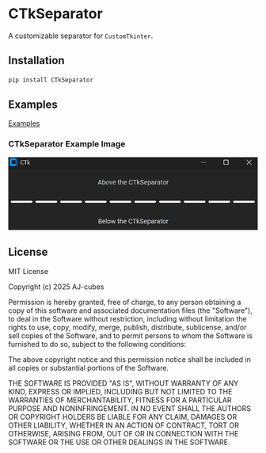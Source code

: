 # CTkSeparator
A customizable separator for `CustomTkinter`.

## Installation
```sh
pip install CTkSeparator
```

## Examples
[Examples](https://github.com/AJ-cubes/CTkSeparator/blob/main/examples/demo.py)

### CTkSeparator Example Image
![CTkSeparator Example](https://raw.githubusercontent.com/AJ-cubes/CTkSeparator/refs/heads/main/examples/CTkSeparator%20Example.png "CTkSeparator Example")

## License
MIT License

Copyright (c) 2025 AJ-cubes

Permission is hereby granted, free of charge, to any person obtaining a copy
of this software and associated documentation files (the "Software"), to deal
in the Software without restriction, including without limitation the rights
to use, copy, modify, merge, publish, distribute, sublicense, and/or sell
copies of the Software, and to permit persons to whom the Software is
furnished to do so, subject to the following conditions:

The above copyright notice and this permission notice shall be included in all
copies or substantial portions of the Software.

THE SOFTWARE IS PROVIDED "AS IS", WITHOUT WARRANTY OF ANY KIND, EXPRESS OR
IMPLIED, INCLUDING BUT NOT LIMITED TO THE WARRANTIES OF MERCHANTABILITY,
FITNESS FOR A PARTICULAR PURPOSE AND NONINFRINGEMENT. IN NO EVENT SHALL THE
AUTHORS OR COPYRIGHT HOLDERS BE LIABLE FOR ANY CLAIM, DAMAGES OR OTHER
LIABILITY, WHETHER IN AN ACTION OF CONTRACT, TORT OR OTHERWISE, ARISING FROM,
OUT OF OR IN CONNECTION WITH THE SOFTWARE OR THE USE OR OTHER DEALINGS IN THE
SOFTWARE.